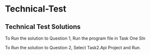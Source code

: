 # Technical-Test
Technical Test Solutions
-----------------------------------------------------------------------------------------------------------------------------------------------------------------------------------
To Run the solution to Question 1, Run the program file in Task One Sln

To Run the solution to Question 2, Select Task2.Api Project and Run.
